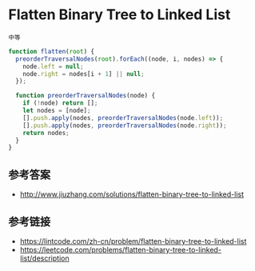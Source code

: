 # Flatten Binary Tree to Linked List
`中等`

```javascript
function flatten(root) {
  preorderTraversalNodes(root).forEach((node, i, nodes) => {
    node.left = null;
    node.right = nodes[i + 1] || null;
  });

  function preorderTraversalNodes(node) {
    if (!node) return [];
    let nodes = [node];
    [].push.apply(nodes, preorderTraversalNodes(node.left));
    [].push.apply(nodes, preorderTraversalNodes(node.right));
    return nodes;
  }
}
```

## 参考答案
* http://www.jiuzhang.com/solutions/flatten-binary-tree-to-linked-list

## 参考链接
* https://lintcode.com/zh-cn/problem/flatten-binary-tree-to-linked-list
* https://leetcode.com/problems/flatten-binary-tree-to-linked-list/description
